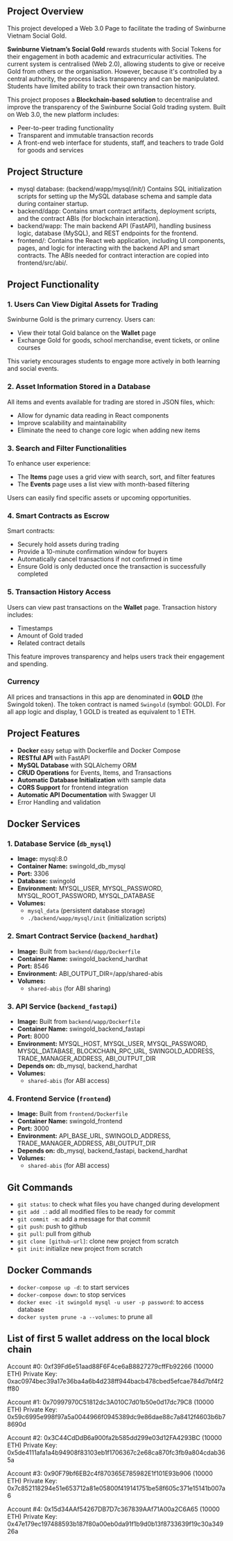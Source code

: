 ## Project Overview

This project developed a Web 3.0 Page to facilitate the trading of Swinburne Vietnam Social Gold.

**Swinburne Vietnam’s Social Gold** rewards students with Social Tokens for their engagement in both academic and extracurricular activities. The current system is centralised (Web 2.0), allowing students to give or receive Gold from others or the organisation. However, because it's controlled by a central authority, the process lacks transparency and can be manipulated. Students have limited ability to track their own transaction history.

This project proposes a **Blockchain-based solution** to decentralise and improve the transparency of the Swinburne Social Gold trading system. Built on Web 3.0, the new platform includes:

- Peer-to-peer trading functionality
- Transparent and immutable transaction records
- A front-end web interface for students, staff, and teachers to trade Gold for goods and services

## Project Structure

- mysql database: (backend/wapp/mysql/init/) Contains SQL initialization scripts for setting up the MySQL database schema and sample data during container startup.
- backend/dapp: Contains smart contract artifacts, deployment scripts, and the contract ABIs (for blockchain interaction).
- backend/wapp: The main backend API (FastAPI), handling business logic, database (MySQL), and REST endpoints for the frontend.
- frontend/: Contains the React web application, including UI components, pages, and logic for interacting with the backend API and smart contracts. The ABIs needed for contract interaction are copied into frontend/src/abi/.

## Project Functionality

### 1. Users Can View Digital Assets for Trading

Swinburne Gold is the primary currency. Users can:

- View their total Gold balance on the **Wallet** page
- Exchange Gold for goods, school merchandise, event tickets, or online courses

This variety encourages students to engage more actively in both learning and social events.

### 2. Asset Information Stored in a Database

All items and events available for trading are stored in JSON files, which:

- Allow for dynamic data reading in React components
- Improve scalability and maintainability
- Eliminate the need to change core logic when adding new items

### 3. Search and Filter Functionalities

To enhance user experience:

- The **Items** page uses a grid view with search, sort, and filter features
- The **Events** page uses a list view with month-based filtering

Users can easily find specific assets or upcoming opportunities.

### 4. Smart Contracts as Escrow

Smart contracts:

- Securely hold assets during trading
- Provide a 10-minute confirmation window for buyers
- Automatically cancel transactions if not confirmed in time
- Ensure Gold is only deducted once the transaction is successfully completed

### 5. Transaction History Access

Users can view past transactions on the **Wallet** page. Transaction history includes:

- Timestamps
- Amount of Gold traded
- Related contract details

This feature improves transparency and helps users track their engagement and spending.

### Currency

All prices and transactions in this app are denominated in **GOLD** (the Swingold token). The token contract is named `Swingold` (symbol: GOLD). For all app logic and display, 1 GOLD is treated as equivalent to 1 ETH.

## Project Features

- **Docker** easy setup with Dockerfile and Docker Compose
- **RESTful API** with FastAPI
- **MySQL Database** with SQLAlchemy ORM
- **CRUD Operations** for Events, Items, and Transactions
- **Automatic Database Initialization** with sample data
- **CORS Support** for frontend integration
- **Automatic API Documentation** with Swagger UI
- Error Handling and validation

## Docker Services

### 1. Database Service (`db_mysql`)

- **Image:** mysql:8.0
- **Container Name:** swingold_db_mysql
- **Port:** 3306
- **Database:** swingold
- **Environment:** MYSQL_USER, MYSQL_PASSWORD, MYSQL_ROOT_PASSWORD, MYSQL_DATABASE
- **Volumes:**
  - `mysql_data` (persistent database storage)
  - `./backend/wapp/mysql/init` (initialization scripts)

### 2. Smart Contract Service (`backend_hardhat`)

- **Image:** Built from `backend/dapp/Dockerfile`
- **Container Name:** swingold_backend_hardhat
- **Port:** 8546
- **Environment:** ABI_OUTPUT_DIR=/app/shared-abis
- **Volumes:**
  - `shared-abis` (for ABI sharing)

### 3. API Service (`backend_fastapi`)

- **Image:** Built from `backend/wapp/Dockerfile`
- **Container Name:** swingold_backend_fastapi
- **Port:** 8000
- **Environment:** MYSQL_HOST, MYSQL_USER, MYSQL_PASSWORD, MYSQL_DATABASE, BLOCKCHAIN_RPC_URL, SWINGOLD_ADDRESS, TRADE_MANAGER_ADDRESS, ABI_OUTPUT_DIR
- **Depends on:** db_mysql, backend_hardhat
- **Volumes:**
  - `shared-abis` (for ABI access)

### 4. Frontend Service (`frontend`)

- **Image:** Built from `frontend/Dockerfile`
- **Container Name:** swingold_frontend
- **Port:** 3000
- **Environment:** API_BASE_URL, SWINGOLD_ADDRESS, TRADE_MANAGER_ADDRESS, ABI_OUTPUT_DIR
- **Depends on:** db_mysql, backend_fastapi, backend_hardhat
- **Volumes:**
  - `shared-abis` (for ABI access)

## Git Commands

- `git status`: to check what files you have changed during development
- `git add .`: add all modified files to be ready for commit
- `git commit -m`: add a message for that commit
- `git push`: push to github
- `git pull`: pull from github
- `git clone [github-url]`: clone new project from scratch
- `git init`: initialize new project from scratch

## Docker Commands

- `docker-compose up -d`: to start services
- `docker-compose down`: to stop services
- `docker exec -it swingold mysql -u user -p password`: to access database
- `docker system prune -a --volumes`: to prune all

## List of first 5 wallet address on the local block chain

Account #0: 0xf39Fd6e51aad88F6F4ce6aB8827279cffFb92266 (10000 ETH)
Private Key: 0xac0974bec39a17e36ba4a6b4d238ff944bacb478cbed5efcae784d7bf4f2ff80

Account #1: 0x70997970C51812dc3A010C7d01b50e0d17dc79C8 (10000 ETH)
Private Key: 0x59c6995e998f97a5a0044966f0945389dc9e86dae88c7a8412f4603b6b78690d

Account #2: 0x3C44CdDdB6a900fa2b585dd299e03d12FA4293BC (10000 ETH)
Private Key: 0x5de4111afa1a4b94908f83103eb1f1706367c2e68ca870fc3fb9a804cdab365a

Account #3: 0x90F79bf6EB2c4f870365E785982E1f101E93b906 (10000 ETH)
Private Key: 0x7c852118294e51e653712a81e05800f419141751be58f605c371e15141b007a6

Account #4: 0x15d34AAf54267DB7D7c367839AAf71A00a2C6A65 (10000 ETH)
Private Key: 0x47e179ec197488593b187f80a00eb0da91f1b9d0b13f8733639f19c30a34926a
